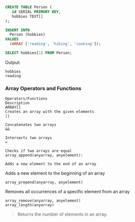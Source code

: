 ```sql
CREATE TABLE Person (
   id SERIAL PRIMARY KEY,
   hobbies TEXT[]
);

INSERT INTO
  Person (hobbies)
VALUES
  (ARRAY ['reading', 'hiking', 'cooking']);

SELECT hobbies[1] FROM Person;
```

Output:

```text
hobbies
reading
```

### Array Operators and Functions

```text
Operators/Functions
Description
ARRAY[] 
Creates an array with the given elements 
|| 
```

```text
Concatenates two arrays 
&& 

Intersects two arrays 
= 

Checks if two arrays are equal
array_append(anyarray, anyelement): 

Adds a new element to the end of an array
```

Adds a new element to the beginning of an array 
```text
array_prepend(anyarray, anyelement)
```

Removes all occurrences of a specific element from an array 

```text
array_remove(anyarray, anyelement)
array_length(anyarray)
```

> Returns the number of elements in an array.

